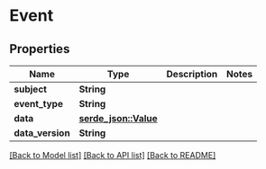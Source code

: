 # Event

## Properties

Name | Type | Description | Notes
------------ | ------------- | ------------- | -------------
**subject** | **String** |  | 
**event_type** | **String** |  | 
**data** | [**serde_json::Value**](.md) |  | 
**data_version** | **String** |  | 

[[Back to Model list]](../README.md#documentation-for-models) [[Back to API list]](../README.md#documentation-for-api-endpoints) [[Back to README]](../README.md)


